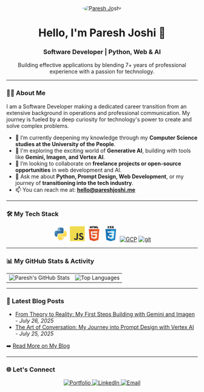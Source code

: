 <div align="center">
  <a href="https://pareshjoshi.me/">
    <img src="https://pareshjoshi.me/paresh.jpg" alt="Paresh Joshi" width="200" height="200" style="border-radius:50%;">
  </a>
  <h1>
    Hello, I'm Paresh Joshi 👋
  </h1>
  <h3>
    Software Developer | Python, Web & AI
  </h3>
  <p>
    Building effective applications by blending 7+ years of professional experience with a passion for technology.
  </p>
</div>

---

### 👨‍💻 About Me

I am a Software Developer making a dedicated career transition from an extensive background in operations and professional communication. My journey is fueled by a deep curiosity for technology's power to create and solve complex problems.

-   🌱 I’m currently deepening my knowledge through my **Computer Science studies at the University of the People**.
-   🚀 I'm exploring the exciting world of **Generative AI**, building with tools like **Gemini, Imagen, and Vertex AI**.
-   👯 I’m looking to collaborate on **freelance projects or open-source opportunities** in web development and AI.
-   💬 Ask me about **Python, Prompt Design, Web Development**, or my journey of **transitioning into the tech industry**.
-   📫 You can reach me at: **hello@pareshjoshi.me**

---

### 🛠️ My Tech Stack

<p align="center">
  <a href="https://www.python.org" target="_blank" rel="noreferrer"><img src="https://raw.githubusercontent.com/devicons/devicon/master/icons/python/python-original.svg" alt="python" width="40" height="40"/></a>
  <a href="https://developer.mozilla.org/en-US/docs/Web/JavaScript" target="_blank" rel="noreferrer"><img src="https://raw.githubusercontent.com/devicons/devicon/master/icons/javascript/javascript-original.svg" alt="javascript" width="40" height="40"/></a>
  <a href="https://www.w3.org/html/" target="_blank" rel="noreferrer"><img src="https://raw.githubusercontent.com/devicons/devicon/master/icons/html5/html5-original-wordmark.svg" alt="html5" width="40" height="40"/></a>
  <a href="https://www.w3schools.com/css/" target="_blank" rel="noreferrer"><img src="https://raw.githubusercontent.com/devicons/devicon/master/icons/css3/css3-original-wordmark.svg" alt="css3" width="40" height="40"/></a>
  <a href="https://cloud.google.com/vertex-ai" target="_blank" rel="noreferrer"><img src="https://www.vectorlogo.zone/logos/google_cloud/google_cloud-icon.svg" alt="GCP" width="40" height="40"/></a>
  <a href="https://git-scm.com/" target="_blank" rel="noreferrer"><img src="https://www.vectorlogo.zone/logos/git-scm/git-scm-icon.svg" alt="git" width="40" height="40"/></a>
</p>

---

### 📊 My GitHub Stats & Activity

<div align="center">
  <table>
    <tr valign="top">
      <td>
        <img src="https://github-readme-stats.vercel.app/api?username=pareshjoshij&show_icons=true&theme=tokyonight&hide_border=true&include_all_commits=true&count_private=true&cache_seconds=3600" alt="Paresh's GitHub Stats"/>
      </td>
      <td>
        <img src="https://github-readme-stats.vercel.app/api/top-langs/?username=pareshjoshij&layout=compact&theme=tokyonight&hide_border=true&langs_count=6" alt="Top Languages"/>
      </td>
    </tr>
  </table>
</div>

---

### 📝 Latest Blog Posts

- [From Theory to Reality: My First Steps Building with Gemini and Imagen](https://pareshjoshi.me/blog/from-theory-to-reality-my-first-steps-building-with-gemini-and-imagen/) - *July 26, 2025*
- [The Art of Conversation: My Journey into Prompt Design with Vertex AI](https://pareshjoshi.me/blog/the-art-of-conversation-my-journey-into-prompt-design-with-vertex-ai/) - *July 25, 2025*

➡️ [Read More on My Blog](https://pareshjoshi.me/blog/)

---

### 🌐 Let's Connect

<p align="center">
  <a href="https://pareshjoshi.me/" target="_blank">
    <img src="https://img.shields.io/badge/Portfolio-000000?style=for-the-badge&logo=About.me&logoColor=white" alt="Portfolio"/>
  </a>
  <a href="https://www.linkedin.com/in/pareshjoshij/" target="_blank">
    <img src="https://img.shields.io/badge/LinkedIn-0077B5?style=for-the-badge&logo=linkedin&logoColor=white" alt="LinkedIn"/>
  </a>
  <a href="mailto:hello@pareshjoshi.me">
    <img src="https://img.shields.io/badge/Email-D14836?style=for-the-badge&logo=gmail&logoColor=white" alt="Email"/>
  </a>
</p>
